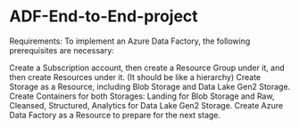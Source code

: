 # ADF-End-to-End-project
Requirements:
To implement an Azure Data Factory, the following prerequisites are necessary:

Create a Subscription account, then create a Resource Group under it, and then create Resources under it. (It should be like a hierarchy)
Create Storage as a Resource, including Blob Storage and Data Lake Gen2 Storage.
Create Containers for both Storages: Landing for Blob Storage and Raw, Cleansed, Structured, Analytics for Data Lake Gen2 Storage.
Create Azure Data Factory as a Resource to prepare for the next stage.
